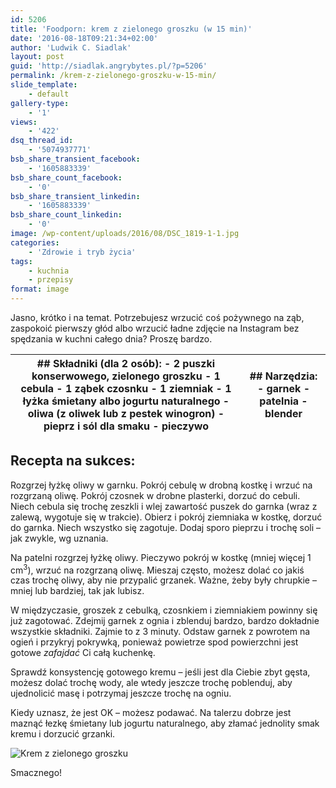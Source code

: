 ```yaml
---
id: 5206
title: 'Foodporn: krem z zielonego groszku (w 15 min)'
date: '2016-08-18T09:21:34+02:00'
author: 'Ludwik C. Siadlak'
layout: post
guid: 'http://siadlak.angrybytes.pl/?p=5206'
permalink: /krem-z-zielonego-groszku-w-15-min/
slide_template:
    - default
gallery-type:
    - '1'
views:
    - '422'
dsq_thread_id:
    - '5074937771'
bsb_share_transient_facebook:
    - '1605883339'
bsb_share_count_facebook:
    - '0'
bsb_share_transient_linkedin:
    - '1605883339'
bsb_share_count_linkedin:
    - '0'
image: /wp-content/uploads/2016/08/DSC_1819-1-1.jpg
categories:
    - 'Zdrowie i tryb życia'
tags:
    - kuchnia
    - przepisy
format: image
---
```


Jasno, krótko i na temat. Potrzebujesz wrzucić coś pożywnego na ząb, zaspokoić pierwszy głód albo wrzucić ładne zdjęcie na Instagram bez spędzania w kuchni całego dnia? Proszę bardzo.

| ## Składniki (dla 2 osób):  - 2 puszki konserwowego, zielonego groszku - 1 cebula - 1 ząbek czosnku - 1 ziemniak - 1 łyżka śmietany albo jogurtu naturalnego - oliwa (z oliwek lub z pestek winogron) - pieprz i sól dla smaku - pieczywo | ## Narzędzia:  - garnek - patelnia - blender |
|---|---|

## Recepta na sukces:

Rozgrzej łyżkę oliwy w garnku. Pokrój cebulę w drobną kostkę i wrzuć na rozgrzaną oliwę. Pokrój czosnek w drobne plasterki, dorzuć do cebuli. Niech cebula się trochę zeszkli i wlej zawartość puszek do garnka (wraz z zalewą, wygotuje się w trakcie). Obierz i pokrój ziemniaka w kostkę, dorzuć do garnka. Niech wszystko się zagotuje. Dodaj sporo pieprzu i trochę soli – jak zwykle, wg uznania.

Na patelni rozgrzej łyżkę oliwy. Pieczywo pokrój w kostkę (mniej więcej 1 cm<sup>3</sup>), wrzuć na rozgrzaną oliwę. Mieszaj często, możesz dolać co jakiś czas trochę oliwy, aby nie przypalić grzanek. Ważne, żeby były chrupkie – mniej lub bardziej, tak jak lubisz.

W międzyczasie, groszek z cebulką, czosnkiem i ziemniakiem powinny się już zagotować. Zdejmij garnek z ognia i zblenduj bardzo, bardzo dokładnie wszystkie składniki. Zajmie to z 3 minuty. Odstaw garnek z powrotem na ogień i przykryj pokrywką, ponieważ powietrze spod powierzchni jest gotowe *zafajdać* Ci całą kuchenkę.

Sprawdź konsystencję gotowego kremu – jeśli jest dla Ciebie zbyt gęsta, możesz dolać trochę wody, ale wtedy jeszcze trochę poblenduj, aby ujednolicić masę i potrzymaj jeszcze trochę na ogniu.

Kiedy uznasz, że jest OK – możesz podawać. Na talerzu dobrze jest maznąć łezkę śmietany lub jogurtu naturalnego, aby złamać jednolity smak kremu i dorzucić grzanki.

![Krem z zielonego groszku](http://personaldevelopment.pl/wp-content/uploads/2016/08/DSC_1819-1-1-1.jpg)

Smacznego!